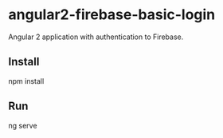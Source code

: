 # angular2-firebase-basic-login

Angular 2 application with authentication to Firebase.

## Install

npm install

## Run

ng serve